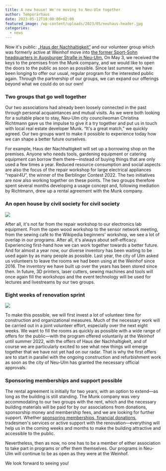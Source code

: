 ```yaml
---
title: A new house! We're moving to Neu-Ulm together
author: Temporärhaus
date: 2023-05-12T10:00:00+02:00
featured_image: /wp-content/uploads/2023/05/neuhaus-header.jpg
categories:
  - news
---
```


Now it's public: [„Haus der Nachhaltigkeit“](https://h-d-n.org) and our volunteer group which was formerly active at Weinhof move into [the former Sport-Sohn headquarters in Augsburger Straße in Neu-Ulm.](https://www.openstreetmap.org/?mlat=48.39637&mlon=10.00209#map=19/48.39637/10.00209) On May 3, we received the keys to the premises from the Munk company, and we would like to open the doors to the public as soon as possible. Since last summer, we have been longing to offer our usual, regular program for the interested public again. Through the partnership of our groups, we can expand our offerings beyond what we could do on our own!

### Two groups that go well together

Our two associations had already been loosely connected in the past through personal acquaintances and mutual visits. As we were both looking for a suitable place to stay, Neu-Ulm city councilwoman Christina Richtmann gave us the impulse to give it a try together and put us in touch with local real estate developer Munk. “It's a great match,” we quickly agreed. Our two groups want to make it possible to experience today how we can shape a better future ourselves.

For example, Haus der Nachhaltigkeit will set up a borrowing shop on the premises. Anyone who needs tools, gardening equipment or catering equipment can borrow them there—instead of buying things that are only used a few times a year. Reduced resource consumption and social aspects are also the focus of the repair workshop for large electrical appliances “repair4U”, the winner of the Berblinger Contest 2022. The two initiatives are now also working together on these points. The two groups therefore spent several months developing a usage concept and, following mediation by Richtmann, drew up a rental agreement with the Munk company.

### An open house by civil society for civil society

![](/wp-content/uploads/2023/05/neuhaus-chill.jpg)

After all, it's not far from the repair workshop to our electronics lab equipment. From the open wood workshop to the sensor network meeting, from the sewing café to the Wikipedia beginners' workshop, we see a lot of overlap in our programs. After all, it's always about self-efficacy. Experiencing first-hand how we can work together towards a better future. And for almost a year now, our diverse inventory has been waiting to be used again by as many people as possible. Last year, the city of Ulm asked us volunteers to leave the rooms we had been using at the Weinhof since 2016. The inventory we have built up over the years has been stored since then. In future, 3D printers, laser cutters, sewing machines and tools will once again fill the workshops and the event technology will be used for lectures and livestreams by our two groups.

### Eight weeks of renovation sprint
![](/wp-content/uploads/2023/05/neuhaus-klo.jpg)

To make this possible, we will first invest a lot of volunteer time for construction and organizational measures. Much of the necessary work will be carried out in a joint volunteer effort, especially over the next eight weeks. We want to fill the rooms as quickly as possible with a wide range of offers for the public—with the program offered voluntarily at the Weinhof until summer 2022, with the offers of Haus der Nachhaltigkeit, and of course we are particularly excited to see what new things will emerge together that we have not yet had on our radar. That is why the first offers are to start in parallel with the ongoing construction and refurbishment work as soon as the city of Neu-Ulm has granted the necessary official approvals.

### Sponsoring memberships and support possible

The rental agreement is initially for two years, with an option to extend—as long as the building is still standing. The Munk company was very accommodating to our two groups with the rent, which and the necessary building materials will be paid for by our associations from donations, sponsorship money and membership fees, and we are looking for further support. Whether [sponsoring memberships, financial donations](/spenden/), tradesmen's services or active support with the renovation—everything will help us in the coming weeks and months to make the building attractive and accessible to the public.

Nevertheless, then as now, no one has to be a member of either association to take part in programs or offer them themselves. Our programs in Neu-Ulm will continue to be as open as they were at the Weinhof.

We look forward to seeing you!
